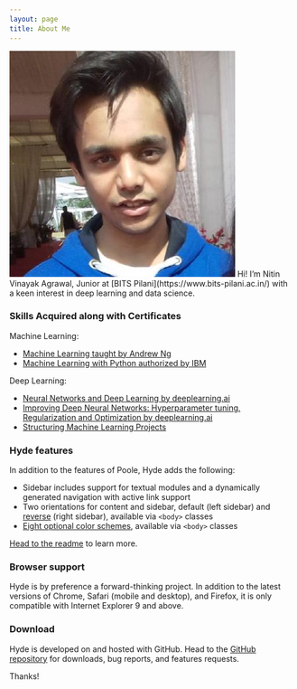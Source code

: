 ```yaml
---
layout: page
title: About Me
---
```

 <img src="public\apple-touch-icon-144-precomposed.png" alt="profile picture" class="center">
Hi! I’m Nitin Vinayak Agrawal, Junior at [BITS Pilani](https://www.bits-pilani.ac.in/) with a keen interest in deep learning and data science. 

### Skills Acquired along with Certificates
Machine Learning:

* [Machine Learning taught by Andrew Ng](https://www.coursera.org/account/accomplishments/certificate/LZNP6ZD7UREZ)
* [Machine Learning with Python authorized by IBM](https://www.youracclaim.com/badges/4d14006c-8f1a-45e9-b86c-469b155d88af/linked_in_profile)


Deep Learning:

* [Neural Networks and Deep Learning by deeplearning.ai](https://www.coursera.org/account/accomplishments/certificate/QLV9RLV28A2S)
* [Improving Deep Neural Networks: Hyperparameter tuning, Regularization and Optimization by deeplearning.ai](https://www.coursera.org/account/accomplishments/certificate/FWP8ELDYTEH5)
* [Structuring Machine Learning Projects](https://www.coursera.org/account/accomplishments/certificate/DBJW28EKMP5Q)

### Hyde features

In addition to the features of Poole, Hyde adds the following:

* Sidebar includes support for textual modules and a dynamically generated navigation with active link support
* Two orientations for content and sidebar, default (left sidebar) and [reverse](https://github.com/poole/lanyon#reverse-layout) (right sidebar), available via `<body>` classes
* [Eight optional color schemes](https://github.com/poole/hyde#themes), available via `<body>` classes

[Head to the readme](https://github.com/poole/hyde#readme) to learn more.

### Browser support

Hyde is by preference a forward-thinking project. In addition to the latest versions of Chrome, Safari (mobile and desktop), and Firefox, it is only compatible with Internet Explorer 9 and above.

### Download

Hyde is developed on and hosted with GitHub. Head to the <a href="https://github.com/poole/hyde">GitHub repository</a> for downloads, bug reports, and features requests.

Thanks!
